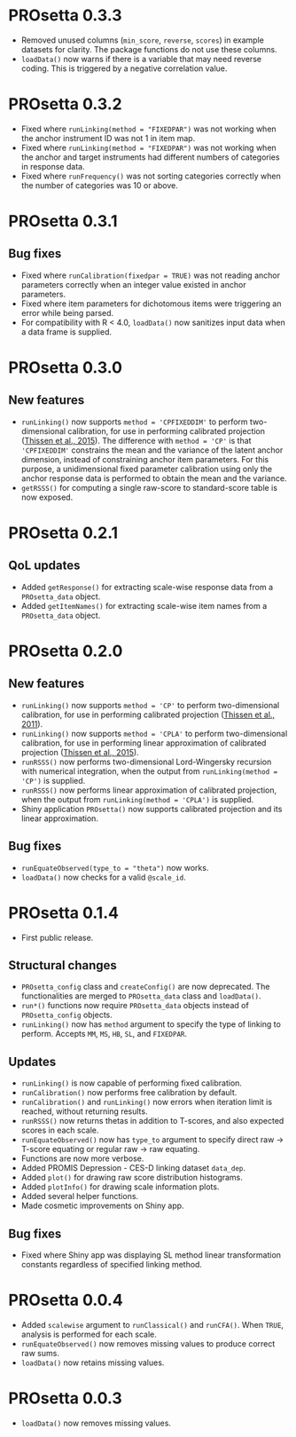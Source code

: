 # PROsetta 0.3.3

* Removed unused columns (`min_score`, `reverse`, `scores`) in example datasets for clarity. The package functions do not use these columns.
* `loadData()` now warns if there is a variable that may need reverse coding. This is triggered by a negative correlation value.

# PROsetta 0.3.2

* Fixed where `runLinking(method = "FIXEDPAR")` was not working when the anchor instrument ID was not 1 in item map.
* Fixed where `runLinking(method = "FIXEDPAR")` was not working when the anchor and target instruments had different numbers of categories in response data.
* Fixed where `runFrequency()` was not sorting categories correctly when the number of categories was 10 or above.

# PROsetta 0.3.1

## Bug fixes
* Fixed where `runCalibration(fixedpar = TRUE)` was not reading anchor parameters correctly when an integer value existed in anchor parameters.
* Fixed where item parameters for dichotomous items were triggering an error while being parsed.
* For compatibility with R < 4.0, `loadData()` now sanitizes input data when a data frame is supplied.

# PROsetta 0.3.0

## New features
* `runLinking()` now supports `method = 'CPFIXEDDIM'` to perform two-dimensional calibration, for use in performing calibrated projection ([Thissen et al., 2015](https://doi.org/10.1007/978-3-319-19977-1_1)). The difference with `method = 'CP'` is that `'CPFIXEDDIM'` constrains the mean and the variance of the latent anchor dimension, instead of constraining anchor item parameters. For this purpose, a unidimensional fixed parameter calibration using only the anchor response data is performed to obtain the mean and the variance.
* `getRSSS()` for computing a single raw-score to standard-score table is now exposed.

# PROsetta 0.2.1

## QoL updates
* Added `getResponse()` for extracting scale-wise response data from a `PROsetta_data` object.
* Added `getItemNames()` for extracting scale-wise item names from a `PROsetta_data` object.

# PROsetta 0.2.0

## New features
* `runLinking()` now supports `method = 'CP'` to perform two-dimensional calibration, for use in performing calibrated projection ([Thissen et al., 2011](https://doi.org/10.1007/s11136-011-9874-y)).
* `runLinking()` now supports `method = 'CPLA'` to perform two-dimensional calibration, for use in performing linear approximation of calibrated projection ([Thissen et al., 2015](https://doi.org/10.1007/978-3-319-19977-1_1)).
* `runRSSS()` now performs two-dimensional Lord-Wingersky recursion with numerical integration, when the output from `runLinking(method = 'CP')` is supplied.
* `runRSSS()` now performs linear approximation of calibrated projection, when the output from `runLinking(method = 'CPLA')` is supplied.
* Shiny application `PROsetta()` now supports calibrated projection and its linear approximation.

## Bug fixes
* `runEquateObserved(type_to = "theta")` now works.
* `loadData()` now checks for a valid `@scale_id`.

# PROsetta 0.1.4

* First public release.

## Structural changes
* `PROsetta_config` class and `createConfig()` are now deprecated. The functionalities are merged to `PROsetta_data` class and `loadData()`.
* `run*()` functions now require `PROsetta_data` objects instead of `PROsetta_config` objects.
* `runLinking()` now has `method` argument to specify the type of linking to perform. Accepts `MM`, `MS`, `HB`, `SL`, and `FIXEDPAR`.

## Updates
* `runLinking()` is now capable of performing fixed calibration.
* `runCalibration()` now performs free calibration by default.
* `runCalibration()` and `runLinking()` now errors when iteration limit is reached, without returning results.
* `runRSSS()` now returns thetas in addition to T-scores, and also expected scores in each scale.
* `runEquateObserved()` now has `type_to` argument to specify direct raw -> T-score equating or regular raw -> raw equating.
* Functions are now more verbose.
* Added PROMIS Depression - CES-D linking dataset `data_dep`.
* Added `plot()` for drawing raw score distribution histograms.
* Added `plotInfo()` for drawing scale information plots.
* Added several helper functions.
* Made cosmetic improvements on Shiny app.

## Bug fixes
* Fixed where Shiny app was displaying SL method linear transformation constants regardless of specified linking method.

# PROsetta 0.0.4

* Added `scalewise` argument to `runClassical()` and `runCFA()`. When `TRUE`, analysis is performed for each scale.
* `runEquateObserved()` now removes missing values to produce correct raw sums.
* `loadData()` now retains missing values.

# PROsetta 0.0.3

* `loadData()` now removes missing values.
